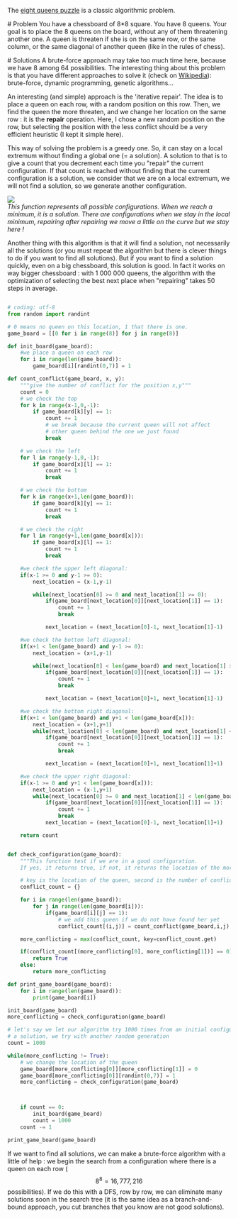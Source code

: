 The [eight queens puzzle](https://en.wikipedia.org/wiki/Eight_queens_puzzle) is a classic algorithmic problem.

# Problem
You have a chessboard of 8*8 square. You have 8 queens. Your goal is to place the 8 queens on the board, without any of them threatening another one. A queen is threaten if she is on the same row, or the same column, or the same diagonal of another queen (like in the rules of chess).

# Solutions
A brute-force approach may take too much time here, because we have 8 among 64 possibilities. The interesting thing about this problem is that you have different approaches to solve it (check on [Wikipedia](https://en.wikipedia.org/wiki/Eight_queens_puzzle)): brute-force, dynamic programming, genetic algorithms...

An interesting (and simple) approach is the 'iterative repair'. The idea is to place a queen on each row, with a random position on this row. Then, we find the queen the more threaten, and we change her location on the same row : it is the **repair** operation. Here, I chose a new random position on the row, but selecting the position with the less conflict should be a very efficient heuristic (I kept it simple here).

This way of solving the problem is a greedy one. So, it can stay on a local extremum without finding a global one (= a solution). A solution to that is to give a count that you decrement each time you "repair" the current configuration. If that count is reached without finding that the current configuration is a solution, we consider that we are on a local extremum, we will not find a solution, so we generate another configuration.

![](https://raw.githubusercontent.com/Romathonat/vulgaireDevEntries/master/eightQueensPuzzle/localmaxmin.png)  
*This function represents all possible configurations. When we reach a minimum, it is a solution. There are configurations when we stay in the local minimum, repairing after repairing we move a little on the curve but we stay here !*

Another thing with this algorithm is that it will find a solution, not necessarily all the solutions (or you must  repeat the algorithm but there is clever things to do if you want to find all solutions). But if you want to find a solution quickly, even on a big chessboard, this solution is good. In fact it works on way bigger chessboard : with 1 000 000 queens, the algorithm with the optimization of selecting the best next place when "repairing" takes 50 steps in average.

```python

# coding: utf-8
from random import randint

# 0 means no queen on this location, 1 that there is one.
game_board = [[0 for i in range(8)] for j in range(8)]

def init_board(game_board):
    #we place a queen on each row
    for i in range(len(game_board)):
        game_board[i][randint(0,7)] = 1

def count_conflict(game_board, x, y):
    """give the number of conflict for the position x,y"""
    count = 0
    # we check the top
    for k in range(x-1,0,-1):
        if game_board[k][y] == 1:
            count += 1
            # we break because the current queen will not affect
            # other queen behind the one we just found
            break

    # we check the left
    for l in range(y-1,0,-1):
        if game_board[x][l] == 1:
            count += 1
            break

    # we check the bottom
    for k in range(x+1,len(game_board)):
        if game_board[k][y] == 1:
            count += 1
            break

    # we check the right
    for l in range(y+1,len(game_board[x])):
        if game_board[x][l] == 1:
            count += 1
            break

    #we check the upper left diagonal:
    if(x-1 >= 0 and y-1 >= 0):
        next_location = (x-1,y-1)

        while(next_location[0] >= 0 and next_location[1] >= 0):
            if(game_board[next_location[0]][next_location[1]] == 1):
                count += 1
                break

            next_location = (next_location[0]-1, next_location[1]-1)

    #we check the bottom left diagonal:
    if(x+1 < len(game_board) and y-1 >= 0):
        next_location = (x+1,y-1)

        while(next_location[0] < len(game_board) and next_location[1] >= 0):
            if(game_board[next_location[0]][next_location[1]] == 1):
                count += 1
                break

            next_location = (next_location[0]+1, next_location[1]-1)

    #we check the bottom right diagonal:
    if(x+1 < len(game_board) and y+1 < len(game_board[x])):
        next_location = (x+1,y+1)
        while(next_location[0] < len(game_board) and next_location[1] < len(game_board[x])):
            if(game_board[next_location[0]][next_location[1]] == 1):
                count += 1
                break

            next_location = (next_location[0]+1, next_location[1]+1)

    #we check the upper right diagonal:
    if(x-1 >= 0 and y+1 < len(game_board[x])):
        next_location = (x-1,y+1)
        while(next_location[0] >= 0 and next_location[1] < len(game_board[x])):
            if(game_board[next_location[0]][next_location[1]] == 1):
                count += 1
                break
            next_location = (next_location[0]-1, next_location[1]+1)

    return count


def check_configuration(game_board):
    """This function test if we are in a good configuration.
    If yes, it returns true, if not, it returns the location of the more conflicting queen """

    # key is the location of the queen, second is the number of conflict
    conflict_count = {}

    for i in range(len(game_board)):
        for j in range(len(game_board[i])):
            if(game_board[i][j] == 1):
                # we add this queen if we do not have found her yet
                conflict_count[(i,j)] = count_conflict(game_board,i,j)

    more_conflicting = max(conflict_count, key=conflict_count.get)

    if(conflict_count[(more_conflicting[0], more_conflicting[1])] == 0):
        return True
    else:
        return more_conflicting

def print_game_board(game_board):
    for i in range(len(game_board)):
        print(game_board[i])

init_board(game_board)
more_conflicting = check_configuration(game_board)

# let's say we let our algorithm try 1000 times from an initial configuration. If we can't find
# a solution, we try with another random generation
count = 1000

while(more_conflicting != True):
    # we change the location of the queen
    game_board[more_conflicting[0]][more_conflicting[1]] = 0
    game_board[more_conflicting[0]][randint(0,7)] = 1
    more_conflicting = check_configuration(game_board)



    if count == 0:
        init_board(game_board)
        count = 1000
    count -= 1

print_game_board(game_board)


```
If we want to find all solutions, we can make a brute-force algorithm with a little of help : we begin the search from a configuration where there is a queen on each row ($$8^8 = 16,777,216$$ possibilities). If we do this with a DFS, row by row, we can eliminate many solutions soon in the search tree (it is the same idea as a branch-and-bound approach, you cut branches that you know are not good solutions).



